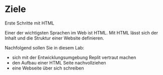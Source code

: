 # Ziele

Erste Schritte mit HTML

Einer der wichtigsten Sprachen im Web ist HTML. Mit HTML lässt sich der Inhalt und die Struktur
einer Website definieren.

Nachfolgend sollen Sie in diesem Lab:
- sich mit der Entwicklungsumgebung Replit vertraut machen
- den Aufbau einer HTML Seite nachvollziehen
- eine Webseite über sich schreiben
